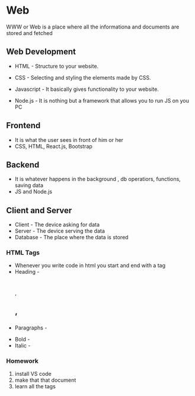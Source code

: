 # Web 
WWW or Web is a place where all the informationa and documents are stored and fetched


## Web Development

* HTML - Structure to your website.

* CSS - Selecting and styling the elements made by CSS.

* Javascript - It basically gives functionality to your website.

* Node.js - It is nothing but a framework that allows you to run JS on you PC

## Frontend
- It is what the user sees in front of him or her
- CSS, HTML, React.js, Bootstrap

## Backend
- It is whatever happens in the background , db operatiors, functions, saving data
- JS and Node.js

## Client and Server

- Client - The device asking for data
- Server - The device serving the data
- Database - The place where the data is stored

### HTML Tags

- Whenever you write code in html you start and end with a tag
- Heading - <h1></h1>, <h2>,<h3>
- Paragraphs - <p>
- Bold - <b></b>
- Italic - <i></i>


### Homework
 
1) install VS code
2) make that that document
3) learn all the tags


